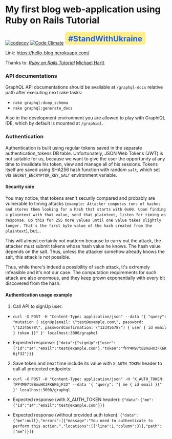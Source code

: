 # My first blog web-application using Ruby on Rails Tutorial

[![codecov](https://codecov.io/gh/rakvium/blog/branch/master/graph/badge.svg)](https://codecov.io/gh/rakvium/blog)
[![Code Climate](https://codeclimate.com/github/rakvium/blog.png)](https://codeclimate.com/github/rakvium/blog)
[![#StandWithUkraine](https://raw.githubusercontent.com/vshymanskyy/StandWithUkraine/main/badges/StandWithUkraine.svg)](https://stand-with-ukraine.pp.ua)

Link: https://hello-blog.herokuapp.com/

Thanks to:
[*Ruby on Rails Tutorial*](http://railstutorial.org/)
 [Michael Hartl](http://michaelhartl.com/).

### API documentations

GraphQL API documentations should be available at
`/graphql-docs` relative path after executing next rake tasks:

- ```rake graphql:dump_schema```
- ```rake graphql:generate_docs```

Also in the development environment you are allowed to play with GraphiQL IDE,
which by default is mounted at `/graphiql`.

### Authentication

Authentication is built using regular tokens saved in the separate authentication_tokens DB table.
Unfortunately, JSON Web Tokens (JWT) is not suitable for us, because we want to give the user
the opportunity at any time to invalidate his token, view and manage all of his sessions.
Tokens itself are saved using SHA256 hash function with random `salt`, which set
via `SECRET_ENCRYPTOR_KEY_SALT` environment variable.

#### Security side

You may notice, that tokens aren't securily compared and probably are vulnerable to timing attacks (`example: Attacker computes tons of hashes and stores them looking for a hash that starts with 0x00. Upon finding a plaintext with that value, send that plaintext, listen for timing on response. Do this for 255 more values until one value takes slightly longer. That's the first byte value of the hash created from the plaintext`), but...

This will almost certainly not matterm because to carry out the attack, the attacker must submit tokens whose hash value he knows. The hash value depends on the salt. Thus, unless the attacker somehow already knows the salt, this attack is not possible.

Thus, while there's indeed a possibility of such attack, it's extremely infeasible and it's not our case. The computation requirements for such attack are also enormous, and they keep grown exponentially with every bit discovered from the hash.

#### Authentication usage example

1. Call API to signUp user:

- ```curl -X POST -H "Content-Type: application/json" --data '{ "query": "mutation { signUp(email: \"test@example.com\", password: \"12345678\", passwordConfirmation: \"12345678\") { user { id email } token }}" }' localhost:3000/graphql```

- Expected response:
```{"data":{"signUp":{"user":{"id":"14","email":"test@example.com"},"token":"fPP4M97tEBnuHX3FK6K6jF32"}}}```

2. Save token and next time include its value with `X_AUTH_TOKEN` header to call all protected endpoints:
- ```curl -X POST -H "Content-Type: application/json" -H "X_AUTH_TOKEN: fPP4M97tEBnuHX3FK6K6jF32" --data '{ "query": "{ me { id email }}" }' localhost:3000/graphql```

- Expected response (with X_AUTH_TOKEN header):
```{"data":{"me":{"id":"14","email":"test@example.com"}}}```

- Expected response (without provided auth token):
```{"data":{"me":null},"errors":[{"message":"You need to authenticate to perform this action.","locations":[{"line":1,"column":3}],"path":["me"]}]}```
